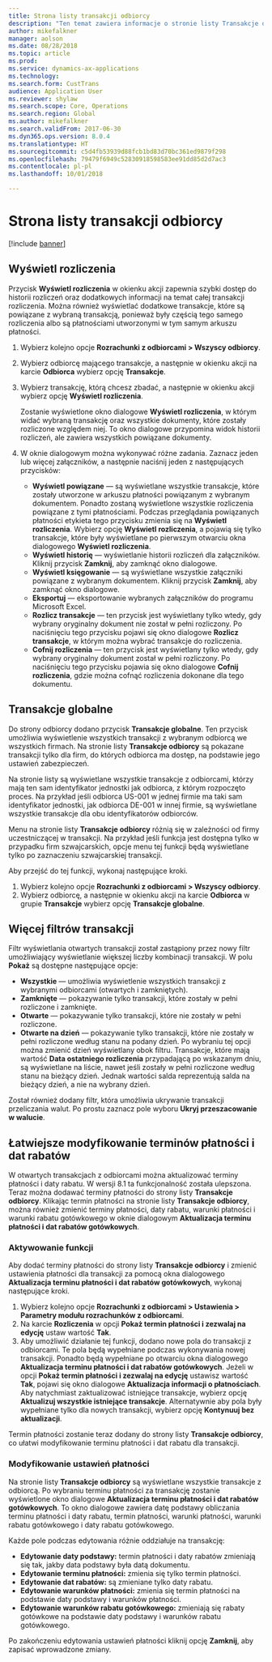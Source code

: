 ```yaml
---
title: Strona listy transakcji odbiorcy
description: "Ten temat zawiera informacje o stronie listy Transakcje odbiorcy dostępnej w programie Microsoft Dynamics 365 for Finance and Operations."
author: mikefalkner
manager: aolson
ms.date: 08/28/2018
ms.topic: article
ms.prod: 
ms.service: dynamics-ax-applications
ms.technology: 
ms.search.form: CustTrans
audience: Application User
ms.reviewer: shylaw
ms.search.scope: Core, Operations
ms.search.region: Global
ms.author: mikefalkner
ms.search.validFrom: 2017-06-30
ms.dyn365.ops.version: 8.0.4
ms.translationtype: HT
ms.sourcegitcommit: c5d4fb53939d88fcb1bd83d70bc361ed9879f298
ms.openlocfilehash: 79479f6949c52830918598583ee91dd85d2d7ac3
ms.contentlocale: pl-pl
ms.lasthandoff: 10/01/2018

---
```


# <a name="customer-transactions-list-page"></a>Strona listy transakcji odbiorcy

[!include [banner](../includes/banner.md)]

## <a name="view-settlements"></a>Wyświetl rozliczenia

Przycisk **Wyświetl rozliczenia** w okienku akcji zapewnia szybki dostęp do historii rozliczeń oraz dodatkowych informacji na temat całej transakcji rozliczenia. Można również wyświetlać dodatkowe transakcje, które są powiązane z wybraną transakcją, ponieważ były częścią tego samego rozliczenia albo są płatnościami utworzonymi w tym samym arkuszu płatności.

1. Wybierz kolejno opcje **Rozrachunki z odbiorcami \> Wszyscy odbiorcy**.
2. Wybierz odbiorcę mającego transakcje, a następnie w okienku akcji na karcie **Odbiorca** wybierz opcję **Transakcje**.
3. Wybierz transakcję, którą chcesz zbadać, a następnie w okienku akcji wybierz opcję **Wyświetl rozliczenia**.

    Zostanie wyświetlone okno dialogowe **Wyświetl rozliczenia**, w którym widać wybraną transakcję oraz wszystkie dokumenty, które zostały rozliczone względem niej. To okno dialogowe przypomina widok historii rozliczeń, ale zawiera wszystkich powiązane dokumenty.

4. W oknie dialogowym można wykonywać różne zadania. Zaznacz jeden lub więcej załączników, a następnie naciśnij jeden z następujących przycisków:

    - **Wyświetl powiązane** — są wyświetlane wszystkie transakcje, które zostały utworzone w arkuszu płatności powiązanym z wybranym dokumentem. Ponadto zostaną wyświetlone wszystkie rozliczenia powiązane z tymi płatnościami. Podczas przeglądania powiązanych płatności etykieta tego przycisku zmienia się na **Wyświetl rozliczenia**. Wybierz opcję **Wyświetl rozliczenia**, a pojawią się tylko transakcje, które były wyświetlane po pierwszym otwarciu okna dialogowego **Wyświetl rozliczenia**.
    - **Wyświetl historię** — wyświetlanie historii rozliczeń dla załączników. Kliknij przycisk **Zamknij**, aby zamknąć okno dialogowe.
    - **Wyświetl księgowanie** — są wyświetlane wszystkie załączniki powiązane z wybranym dokumentem. Kliknij przycisk **Zamknij**, aby zamknąć okno dialogowe.
    - **Eksportuj** — eksportowanie wybranych załączników do programu Microsoft Excel.
    - **Rozlicz transakcje** — ten przycisk jest wyświetlany tylko wtedy, gdy wybrany oryginalny dokument nie został w pełni rozliczony. Po naciśnięciu tego przycisku pojawi się okno dialogowe **Rozlicz transakcje**, w którym można wybrać transakcje do rozliczenia.
    - **Cofnij rozliczenia** — ten przycisk jest wyświetlany tylko wtedy, gdy wybrany oryginalny dokument został w pełni rozliczony. Po naciśnięciu tego przycisku pojawia się okno dialogowe **Cofnij rozliczenia**, gdzie można cofnąć rozliczenia dokonane dla tego dokumentu.

## <a name="global-transactions"></a>Transakcje globalne

Do strony odbiorcy dodano przycisk **Transakcje globalne**. Ten przycisk umożliwia wyświetlenie wszystkich transakcji z wybranym odbiorcą we wszystkich firmach. Na stronie listy **Transakcje odbiorcy** są pokazane transakcji tylko dla firm, do których odbiorca ma dostęp, na podstawie jego ustawień zabezpieczeń.

Na stronie listy są wyświetlane wszystkie transakcje z odbiorcami, którzy mają ten sam identyfikator jednostki jak odbiorca, z którym rozpoczęto proces. Na przykład jeśli odbiorca US-001 w jednej firmie ma taki sam identyfikator jednostki, jak odbiorca DE-001 w innej firmie, są wyświetlane wszystkie transakcje dla obu identyfikatorów odbiorców.

Menu na stronie listy **Transakcje odbiorcy** różnią się w zależności od firmy uczestniczącej w transakcji. Na przykład jeśli funkcja jest dostępna tylko w przypadku firm szwajcarskich, opcje menu tej funkcji będą wyświetlane tylko po zaznaczeniu szwajcarskiej transakcji.

Aby przejść do tej funkcji, wykonaj następujące kroki.

1. Wybierz kolejno opcje **Rozrachunki z odbiorcami \> Wszyscy odbiorcy**.
2. Wybierz odbiorcę, a następnie w okienku akcji na karcie **Odbiorca** w grupie **Transakcje** wybierz opcję **Transakcje globalne**.

## <a name="more-transaction-filters"></a>Więcej filtrów transakcji 

Filtr wyświetlania otwartych transakcji został zastąpiony przez nowy filtr umożliwiający wyświetlanie większej liczby kombinacji transakcji. W polu **Pokaż** są dostępne następujące opcje:

- **Wszystkie** — umożliwia wyświetlenie wszystkich transakcji z wybranymi odbiorcami (otwartych i zamkniętych).
- **Zamknięte** — pokazywanie tylko transakcji, które zostały w pełni rozliczone i zamknięte.
- **Otwarte** — pokazywanie tylko transakcji, które nie zostały w pełni rozliczone.
- **Otwarte na dzień** — pokazywanie tylko transakcji, które nie zostały w pełni rozliczone według stanu na podany dzień. Po wybraniu tej opcji można zmienić dzień wyświetlany obok filtru. Transakcje, które mają wartość **Data ostatniego rozliczenia** przypadającą po wskazanym dniu, są wyświetlane na liście, nawet jeśli zostały w pełni rozliczone według stanu na bieżący dzień. Jednak wartości salda reprezentują salda na bieżący dzień, a nie na wybrany dzień.

Został również dodany filtr, która umożliwia ukrywanie transakcji przeliczania walut. Po prostu zaznacz pole wyboru **Ukryj przeszacowanie w walucie**.

## <a name="more-easily-modify-due-dates-and-discount-dates"></a>Łatwiejsze modyfikowanie terminów płatności i dat rabatów

W otwartych transakcjach z odbiorcami można aktualizować terminy płatności i daty rabatu. W wersji 8.1 ta funkcjonalność została ulepszona. Teraz można dodawać terminy płatności do strony listy **Transakcje odbiorcy**. Klikając termin płatności na stronie listy **Transakcje odbiorcy**, można również zmienić terminy płatności, daty rabatu, warunki płatności i warunki rabatu gotówkowego w oknie dialogowym **Aktualizacja terminu płatności i dat rabatów gotówkowych**.

### <a name="activate-the-feature"></a>Aktywowanie funkcji

Aby dodać terminy płatności do strony listy **Transakcje odbiorcy** i zmienić ustawienia płatności dla transakcji za pomocą okna dialogowego **Aktualizacja terminu płatności i dat rabatów gotówkowych**, wykonaj następujące kroki.

1. Wybierz kolejno opcje **Rozrachunki z odbiorcami \> Ustawienia \> Parametry modułu rozrachunków z odbiorcami**.
2. Na karcie **Rozliczenia** w opcji **Pokaż termin płatności i zezwalaj na edycję** ustaw wartość **Tak**.
3. Aby umożliwić działanie tej funkcji, dodano nowe pola do transakcji z odbiorcami. Te pola będą wypełniane podczas wykonywania nowej transakcji. Ponadto będą wypełniane po otwarciu okna dialogowego **Aktualizacja terminu płatności i dat rabatów gotówkowych**. Jeżeli w opcji **Pokaż termin płatności i zezwalaj na edycję** ustawisz wartość **Tak**, pojawi się okno dialogowe **Aktualizacja informacji o płatnościach**.  Aby natychmiast zaktualizować istniejące transakcje, wybierz opcję **Aktualizuj wszystkie istniejące transakcje**. Alternatywnie aby pola były wypełniane tylko dla nowych transakcji, wybierz opcję **Kontynuuj bez aktualizacji**.

Termin płatności zostanie teraz dodany do strony listy **Transakcje odbiorcy**, co ułatwi modyfikowanie terminu płatności i dat rabatu dla transakcji.

### <a name="modify-the-payment-settings"></a>Modyfikowanie ustawień płatności

Na stronie listy **Transakcje odbiorcy** są wyświetlane wszystkie transakcje z odbiorcą. Po wybraniu terminu płatności za transakcję zostanie wyświetlone okno dialogowe **Aktualizacja terminu płatności i dat rabatów gotówkowych**. To okno dialogowe zawiera datę podstawy obliczania terminu płatności i daty rabatu, termin płatności, warunki płatności, warunki rabatu gotówkowego i daty rabatu gotówkowego.

Każde pole podczas edytowania różnie oddziałuje na transakcję:

- **Edytowanie daty podstawy:** termin płatności i daty rabatów zmieniają się tak, jakby data podstawy była datą dokumentu.
- **Edytowanie terminu płatności:** zmienia się tylko termin płatności.
- **Edytowanie dat rabatów:** są zmieniane tylko daty rabatu.
- **Edytowanie warunków płatności:** zmienia się termin płatności na podstawie daty podstawy i warunków płatności.
- **Edytowanie warunków rabatu gotówkowego:** zmieniają się rabaty gotówkowe na podstawie daty podstawy i warunków rabatu gotówkowego.

Po zakończeniu edytowania ustawień płatności kliknij opcję **Zamknij**, aby zapisać wprowadzone zmiany.

